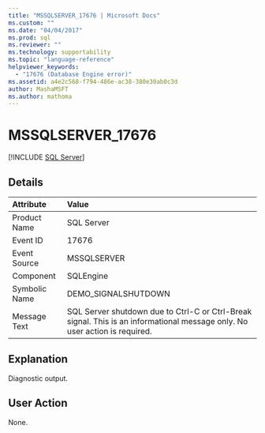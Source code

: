 ```yaml
---
title: "MSSQLSERVER_17676 | Microsoft Docs"
ms.custom: ""
ms.date: "04/04/2017"
ms.prod: sql
ms.reviewer: ""
ms.technology: supportability
ms.topic: "language-reference"
helpviewer_keywords: 
  - "17676 (Database Engine error)"
ms.assetid: a4e2c568-f794-486e-ac38-380e30ab0c3d
author: MashaMSFT
ms.author: mathoma
---
```

# MSSQLSERVER_17676
 [!INCLUDE [SQL Server](../../includes/applies-to-version/sqlserver.md)]
  
## Details  
  
| Attribute | Value |  
| :-------- | :---- |  
|Product Name|SQL Server|  
|Event ID|17676|  
|Event Source|MSSQLSERVER|  
|Component|SQLEngine|  
|Symbolic Name|DEMO_SIGNALSHUTDOWN|  
|Message Text|SQL Server shutdown due to Ctrl-C or Ctrl-Break signal. This is an informational message only. No user action is required.|  
  
## Explanation  
Diagnostic output.  
  
## User Action  
None.  
  
